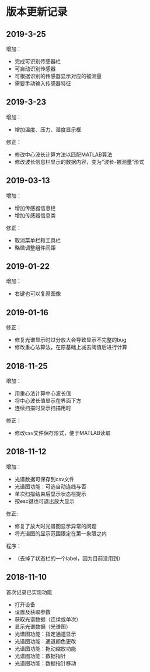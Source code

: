 # 版本更新记录

## 2019-3-25

增加：

- 完成可识别传感器栏
- 可自动识别传感器
- 可根据识别的传感器显示对应的被测量
- 需要手动输入传感器特征


## 2019-3-23

增加：

- 增加温度、压力、湿度显示框

修正：

- 修改中心波长计算方法以匹配MATLAB算法
- 修改波长信息栏显示的数据内容，变为“波长-被测量”形式

## 2019-03-13

增加：

- 增加传感器信息栏
- 增加传感器信息类


修正：

- 取消菜单栏和工具栏
- 略微调整组件间距


## 2019-01-22

增加：

- 右键也可以复原图像
  
## 2019-01-16

修正：

- 修复光谱显示时过分放大会导致显示不完整的bug
- 修改重心法算法，在原基础上减去阈值后进行计算

## 2018-11-25

增加：

- 用重心法计算中心波长值
- 将中心波长值显示在界面下方
- 连续扫描时显示扫描用时

修正：

- 修改csv文件保存形式，便于MATLAB读取

## 2018-11-12

增加：

- 光谱数据可保存到csv文件
- 光谱图功能：可选自动连线与否
- 单次扫描结束后显示状态栏提示
- 按esc键也可退出放大显示

修正:

- 修复了放大时光谱图显示异常的问题
- 将光谱图的显示范围限定在第一象限之内

程序：

- （去掉了状态栏的一个label，因为目前没用到）

## 2018-11-10

首次记录已实现功能  

- 打开设备
- 设置及获取参数
- 获取光谱数据（连续或单次）
- 显示光谱数据（光谱图）
- 光谱图功能：指定通道显示
- 光谱图功能：通道颜色更改
- 光谱图功能：拖动缩放功能
- 光谱图功能：数据指针
- 光谱图功能：数据指针移动
